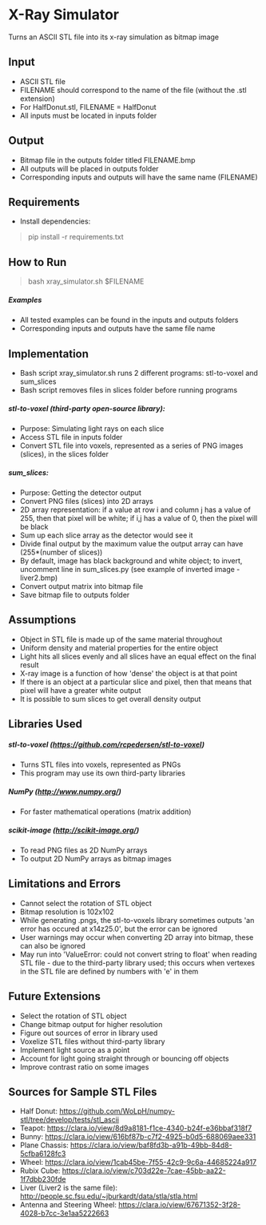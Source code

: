 # X-Ray Simulator
Turns an ASCII STL file into its x-ray simulation as bitmap image

## Input
* ASCII STL file
* FILENAME should correspond to the name of the file (without the .stl extension)
* For HalfDonut.stl, FILENAME = HalfDonut
* All inputs must be located in inputs folder

## Output
* Bitmap file in the outputs folder titled FILENAME.bmp
* All outputs will be placed in outputs folder
* Corresponding inputs and outputs will have the same name (FILENAME)

## Requirements
* Install dependencies:
> pip install -r requirements.txt

## How to Run
> bash xray_simulator.sh $FILENAME

##### Examples
* All tested examples can be found in the inputs and outputs folders
* Corresponding inputs and outputs have the same file name


## Implementation
* Bash script xray_simulator.sh runs 2 different programs: stl-to-voxel and sum_slices
* Bash script removes files in slices folder before running programs

##### stl-to-voxel (third-party open-source library):
* Purpose: Simulating light rays on each slice
* Access STL file in inputs folder
* Convert STL file into voxels, represented as a series of PNG images (slices), in the slices folder

##### sum_slices:
* Purpose: Getting the detector output
* Convert PNG files (slices) into 2D arrays
* 2D array representation: if a value at row i and column j has a value of 255, then that pixel will be white; if i,j has a value of 0, then the pixel will be black
* Sum up each slice array as the detector would see it
* Divide final output by the maximum value the output array can have (255*(number of slices))
* By default, image has black background and white object; to invert, uncomment line in sum_slices.py (see example of inverted image - liver2.bmp)
* Convert output matrix into bitmap file
* Save bitmap file to outputs folder

## Assumptions
* Object in STL file is made up of the same material throughout
* Uniform density and material properties for the entire object
* Light hits all slices evenly and all slices have an equal effect on the final result
* X-ray image is a function of how 'dense' the object is at that point
* If there is an object at a particular slice and pixel, then that means that pixel will have a greater white output
* It is possible to sum slices to get overall density output


## Libraries Used
##### stl-to-voxel (https://github.com/rcpedersen/stl-to-voxel)
* Turns STL files into voxels, represented as PNGs
* This program may use its own third-party libraries

##### NumPy (http://www.numpy.org/)
* For faster mathematical operations (matrix addition)

##### scikit-image (http://scikit-image.org/)
* To read PNG files as 2D NumPy arrays
* To output 2D NumPy arrays as bitmap images


## Limitations and Errors
* Cannot select the rotation of STL object
* Bitmap resolution is 102x102
* While generating .pngs, the stl-to-voxels library sometimes outputs 'an error has occured at x14z25.0', but the error can be ignored
* User warnings may occur when converting 2D array into bitmap, these can also be ignored
* May run into 'ValueError: could not convert string to float' when reading STL file - due to the third-party library used; this occurs when vertexes in the STL file are defined by numbers with 'e' in them


## Future Extensions
* Select the rotation of STL object
* Change bitmap output for higher resolution
* Figure out sources of error in library used
* Voxelize STL files without third-party library
* Implement light source as a point
* Account for light going straight through or bouncing off objects
* Improve contrast ratio on some images


## Sources for Sample STL Files
* Half Donut: https://github.com/WoLpH/numpy-stl/tree/develop/tests/stl_ascii
* Teapot: https://clara.io/view/8d9a8181-f1ce-4340-b24f-e36bbaf318f7
* Bunny: https://clara.io/view/616bf87b-c7f2-4925-b0d5-688069aee331
* Plane Chassis: https://clara.io/view/baf8fd3b-a91b-49bb-84d8-5cfba6128fc3
* Wheel: https://clara.io/view/1cab45be-7f55-42c9-9c6a-44685224a917
* Rubix Cube: https://clara.io/view/c703d22e-7cae-45bb-aa22-1f7dbb230fde
* Liver (Liver2 is the same file): http://people.sc.fsu.edu/~jburkardt/data/stla/stla.html
* Antenna and Steering Wheel: https://clara.io/view/67671352-3f28-4028-b7cc-3e1aa5222663
